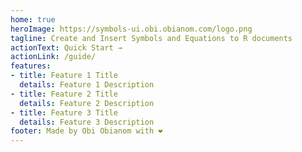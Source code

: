 ```yaml
---
home: true
heroImage: https://symbols-ui.obi.obianom.com/logo.png
tagline: Create and Insert Symbols and Equations to R documents
actionText: Quick Start →
actionLink: /guide/
features:
- title: Feature 1 Title
  details: Feature 1 Description
- title: Feature 2 Title
  details: Feature 2 Description
- title: Feature 3 Title
  details: Feature 3 Description
footer: Made by Obi Obianom with ❤️
---
```


